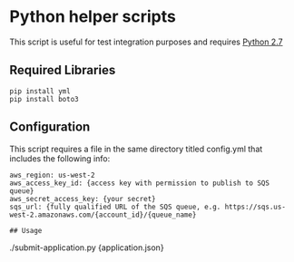 # Python helper scripts
This script is useful for test integration purposes and requires [Python 2.7](https://www.python.org/downloads/)

## Required Libraries
```
pip install yml
pip install boto3
```
## Configuration
This script requires a file in the same directory titled config.yml that includes the following info:
```
aws_region: us-west-2
aws_access_key_id: {access key with permission to publish to SQS queue}
aws_secret_access_key: {your secret}
sqs_url: {fully qualified URL of the SQS queue, e.g. https://sqs.us-west-2.amazonaws.com/{account_id}/{queue_name}

## Usage
```
./submit-application.py {application.json}
